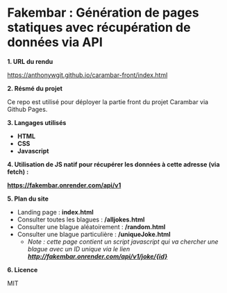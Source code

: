 # **Fakembar : Génération de pages statiques avec récupération de données via API**
__1. URL du rendu__

https://anthonywgit.github.io/carambar-front/index.html

__2. Résmé du projet__

Ce repo est utilisé pour déployer la partie front du projet Carambar via Github Pages.

__3. Langages utilisés__
- **HTML**
- **CSS** 
- **Javascript** 

__4. Utilisation de **JS natif** pour récupérer les données à cette adresse (via fetch) :__

**https://fakembar.onrender.com/api/v1**

__5. Plan du site__
- Landing page : **index.html**
- Consulter toutes les blagues : **/alljokes.html**
- Consulter une blague aléatoirement : **/random.html**
- Consulter une blague particulière : **/uniqueJoke.html** </br>
    - *Note : cette page contient un script javascript qui va chercher une blague avec un ID unique via le lien **http://fakembar.onrender.com/api/v1/joke/{id}***

__6. Licence__

MIT

